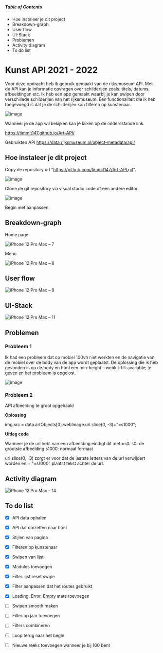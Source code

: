 ##### Table of Contents  
* Hoe instaleer je dit project
* Breakdown-graph
* User flow
* UI-Stack
* Problemen
* Activity diagram
* To do list

# Kunst API 2021 - 2022

Voor deze opdracht heb ik gebruik gemaakt van de rijksmuseum API. Met de API kan je informatie opvragen over schilderijen zoals: titels, datums, afbeeldingen etc. Ik heb een app gemaakt waarbij je kan swipen door verschillede schilderijen van het rijksmuseum. Een functionaliteit die ik heb toegevoegd is dat je de schilderijen kan filteren op kunstenaar.

![image](https://user-images.githubusercontent.com/29665951/157015442-395de83e-26c5-4157-ad50-831a6b8ef4ff.png)

Wanneer je de app wil bekijken kan je kliken op de ondersstande link.

https://timmit147.github.io/Art-API/

Gebruikten API
https://data.rijksmuseum.nl/object-metadata/api/

## Hoe instaleer je dit project
Copy de repository url "https://github.com/timmit147/Art-API.git".

![image](https://user-images.githubusercontent.com/29665951/157016002-1572df15-011f-4e27-860c-4c8c84b2d490.png)

Clone de git repository via visual studio code of een andere editor.

![image](https://user-images.githubusercontent.com/29665951/157016318-513200fd-4ca9-410f-b3f9-2e1c38f902ce.png)

Begin met aanpassen.



## Breakdown-graph

Home page

![iPhone 12 Pro Max – 7](https://user-images.githubusercontent.com/29665951/157004752-3c801788-6f47-47fa-b8a7-d2d3fe369745.png)

Menu

![iPhone 12 Pro Max – 8](https://user-images.githubusercontent.com/29665951/157004750-fb5224d2-521b-41ac-9e5a-833e762f575f.png)

## User flow

![iPhone 12 Pro Max – 9](https://user-images.githubusercontent.com/29665951/157010201-88c27901-29a6-426e-863d-ccc4cf6b251d.png)

## UI-Stack

![iPhone 12 Pro Max – 11](https://user-images.githubusercontent.com/29665951/157010196-4e008f8f-5b54-4892-ad3d-213f0eeb31f0.png)

## Problemen

### Probleem 1
Ik had een probleem dat op mobiel 100vh niet werkten en de navigatie van de mobiel over de body van de app wordt geplaatst. De oplossing die ik heb gevonden is op de body en html een min-height: -webkit-fill-available; te geven en het probleem is opgelost.

![image](https://user-images.githubusercontent.com/29665951/157239967-feca4920-9765-482c-b1cc-36b0d73c6b0f.png)

### Probleem 2

API afbeelding te groot opgehaald

**Oplossing**

img.src = data.artObjects[0].webImage.url.slice(0, -3)+"=s1000";
 
**Uitleg code**

Wanneer je de url hebt van een afbeelding eindigt dit met =s0.
s0: de grootste afbeelding
s1000: normaal formaat
 
url.slice(0, -3) zorgt er voor dat de laatste letters van de url verwijdert worden en + "=s1000" plaatst tekst achter de url.

## Activity diagram

![iPhone 12 Pro Max – 14](https://user-images.githubusercontent.com/29665951/157256361-36206d8b-1d18-40d3-a1a6-cb8bef519d48.png)

## To do list

- [x] API data ophalen
- [x] API dat omzetten naar html
- [x] Stijlen van pagina
- [x] Filteren op kunstenaar
- [x] Swipen van lijst
- [X] Modules toevoegen
- [x] Filter lijst reset swipe
- [x] Filter aanpassen dat het routes gebruikt
- [x] Loading, Error, Empty state toevoegen
- [ ] Swipen smooth maken
- [ ] Filter op jaar toevoegen
- [ ] Filters combineren
- [ ] Loop terug naar het begin
- [ ] Nieuwe reeks toevoegen wanneer je bij 100 bent

